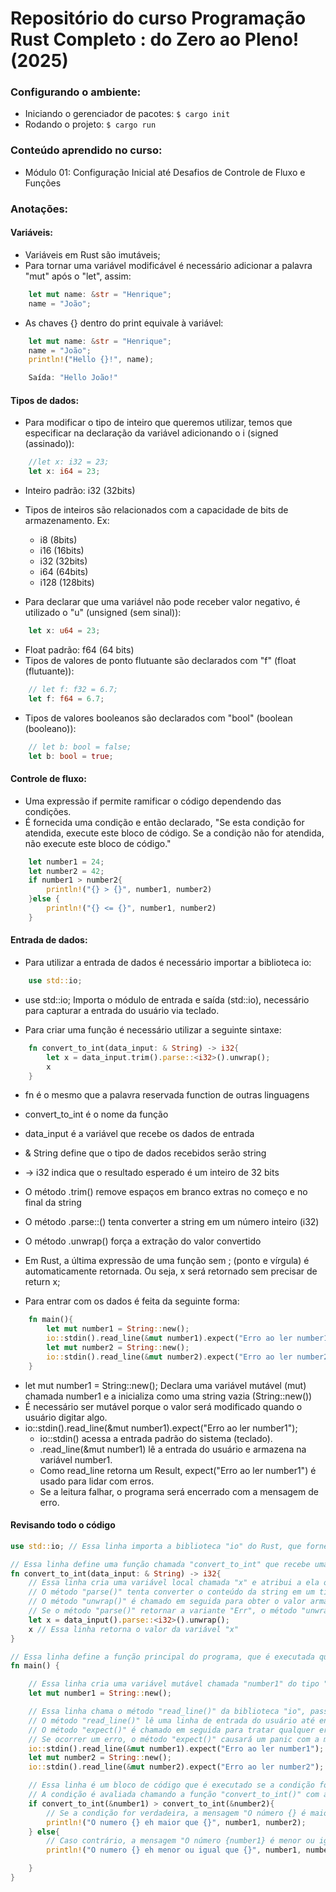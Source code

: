 # Repositório do curso Programação Rust Completo : do Zero ao Pleno! (2025)

### Configurando o ambiente:

- Iniciando o gerenciador de pacotes: `$ cargo init`
- Rodando o projeto: `$ cargo run`

### Conteúdo aprendido no curso:

- Módulo 01: Configuração Inicial até Desafios de Controle de Fluxo e Funções

### Anotações:

#### Variáveis:

- Variáveis em Rust são imutáveis;
- Para tornar uma variável modificável é necessário adicionar a palavra "mut" após o "let", assim:

```rust
    let mut name: &str = "Henrique";
    name = "João";
```

- As chaves {} dentro do print equivale à variável:

```rust
    let mut name: &str = "Henrique";
    name = "João";
    println!("Hello {}!", name);

    Saída: "Hello João!"
```

#### Tipos de dados:

- Para modificar o tipo de inteiro que queremos utilizar, temos que especificar na declaração da variável adicionando o i (signed (assinado)):

```rust
    //let x: i32 = 23;
    let x: i64 = 23;
```

- Inteiro padrão: i32 (32bits)
- Tipos de inteiros são relacionados com a capacidade de bits de armazenamento. Ex:

  - i8 (8bits)
  - i16 (16bits)
  - i32 (32bits)
  - i64 (64bits)
  - i128 (128bits)

- Para declarar que uma variável não pode receber valor negativo, é utilizado o "u" (unsigned (sem sinal)):

```rust
    let x: u64 = 23;
```

- Float padrão: f64 (64 bits)
- Tipos de valores de ponto flutuante são declarados com "f" (float (flutuante)):

```rust
    // let f: f32 = 6.7;
    let f: f64 = 6.7;
```

- Tipos de valores booleanos são declarados com "bool" (boolean (booleano)):

```rust
    // let b: bool = false;
    let b: bool = true;
```

#### Controle de fluxo:

- Uma expressão if permite ramificar o código dependendo das condições.
- É fornecida uma condição e então declarado, "Se esta condição for atendida, execute este bloco de código. Se a condição não for atendida, não execute este bloco de código."

```rust
    let number1 = 24;
    let number2 = 42;
    if number1 > number2{
        println!("{} > {}", number1, number2)
    }else {
        println!("{} <= {}", number1, number2)
    }
```

#### Entrada de dados:

- Para utilizar a entrada de dados é necessário importar a biblioteca io:

```rust
    use std::io;
```

- use std::io; Importa o módulo de entrada e saída (std::io), necessário para capturar a entrada do usuário via teclado.

- Para criar uma função é necessário utilizar a seguinte sintaxe:

```rust
    fn convert_to_int(data_input: & String) -> i32{
        let x = data_input.trim().parse::<i32>().unwrap();
        x
    }
```

- fn é o mesmo que a palavra reservada function de outras linguagens
- convert_to_int é o nome da função
- data_input é a variável que recebe os dados de entrada
- & String define que o tipo de dados recebidos serão string
- -> i32 indica que o resultado esperado é um inteiro de 32 bits
- O método .trim() remove espaços em branco extras no começo e no final da string
- O método .parse::<i32>() tenta converter a string em um número inteiro (i32)
- O método .unwrap() força a extração do valor convertido
- Em Rust, a última expressão de uma função sem ; (ponto e vírgula) é automaticamente retornada. Ou seja, x será retornado sem precisar de return x;

- Para entrar com os dados é feita da seguinte forma:

```rust
    fn main(){
        let mut number1 = String::new();
        io::stdin().read_line(&mut number1).expect("Erro ao ler number1");
        let mut number2 = String::new();
        io::stdin().read_line(&mut number2).expect("Erro ao ler number2");
    }
```

- let mut number1 = String::new(); Declara uma variável mutável (mut) chamada number1 e a inicializa como uma string vazia (String::new())
- É necessário ser mutável porque o valor será modificado quando o usuário digitar algo.
- io::stdin().read_line(&mut number1).expect("Erro ao ler number1");
  - io::stdin() acessa a entrada padrão do sistema (teclado).
  - .read_line(&mut number1) lê a entrada do usuário e armazena na variável number1.
  - Como read_line retorna um Result, expect("Erro ao ler number1") é usado para lidar com erros.
  - Se a leitura falhar, o programa será encerrado com a mensagem de erro.

#### Revisando todo o código

```rust
use std::io; // Essa linha importa a biblioteca "io" do Rust, que fornece funções para entrada e saída de dados

// Essa linha define uma função chamada "convert_to_int" que recebe uma referência para uma string e retorna um valor inteiro (i32)
fn convert_to_int(data_input: & String) -> i32{
    // Essa linha cria uma variável local chamada "x" e atribui a ela o resultado da chamada de método "parse()" na string referenciada por "data_input"
    // O método "parse()" tenta converter o conteúdo da string em um tipo especificado entre os sinais "::<>", nesse caso, um i32
    // O método "unwrap()" é chamado em seguida para obter o valor armazenado na variante "Ok" do tipo "Result" retornado pelo método "parse()"
    // Se o método "parse()" retornar a variante "Err", o método "unwrap()" causará um panic
    let x = data_input().parse::<i32>().unwrap();
    x // Essa linha retorna o valor da variável "x"
}

// Essa linha define a função principal do programa, que é executada quando o programa é iniciado
fn main() {

    // Essa linha cria uma variável mutável chamada "number1" do tipo "String" e a inicializa com uma string vazia
    let mut number1 = String::new();

    // Essa linha chama o método "read_line()" da biblioteca "io", passando a referência para "number1" como argumento
    // O método "read_line()" lê uma linha de entrada do usuário até encontrar um caractere de nova linha
    // O método "expect()" é chamado em seguida para tratar qualquer erro que possa ocorrer durante a chamada ao método "read_line()"
    // Se ocorrer um erro, o método "expect()" causará um panic com a mensagem de erro passada como argumento
    io::stdin().read_line(&mut number1).expect("Erro ao ler number1");
    let mut number2 = String::new();
    io::stdin().read_line(&mut number2).expect("Erro ao ler number2");

    // Essa linha é um bloco de código que é executado se a condição for verdadeira
    // A condição é avaliada chamando a função "convert_to_int()" com as referências para "number1" e "number2" como argumentos e comparando se o valor retornado pela primeira chamada é maior que o valor retornado pela segunda
    if convert_to_int(&number1) > convert_to_int(&number2){
        // Se a condição for verdadeira, a mensagem "O número {} é maior que {}" será impressa.
        println!("O numero {} eh maior que {}", number1, number2);
    } else{
        // Caso contrário, a mensagem "O número {number1} é menor ou igual a {number2}" é impressa
        println!("O numero {} eh menor ou igual que {}", number1, number2);

    }
}
```
